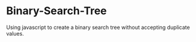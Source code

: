 # Binary-Search-Tree
Using javascript to create a binary search tree without accepting duplicate values.
